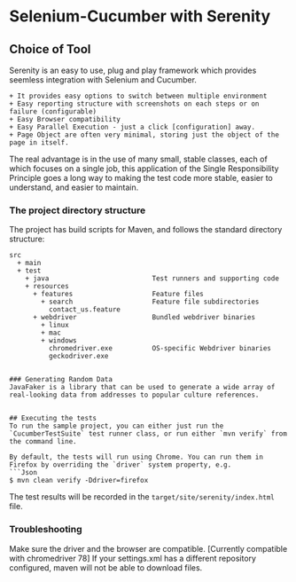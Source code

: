 # Selenium-Cucumber with Serenity 


## Choice of Tool
Serenity is an easy to use, plug and play framework which provides seemless integration with Selenium and Cucumber.

	+ It provides easy options to switch between multiple environment
	+ Easy reporting structure with screenshots on each steps or on failure (configurable)
	+ Easy Browser compatibility
	+ Easy Parallel Execution - just a click [configuration] away.
	+ Page Object are often very minimal, storing just the object of the page in itself.
	
The real advantage is in the use of many small, stable classes, each of which focuses on a single job, this application of the Single Responsibility Principle goes a long way to making the test code more stable, easier to understand, and easier to maintain.

### The project directory structure
The project has build scripts for Maven, and follows the standard directory structure:
```Gherkin
src
  + main
  + test
    + java                          Test runners and supporting code
    + resources
      + features                    Feature files
        + search                    Feature file subdirectories 
          contact_us.feature  
      + webdriver                   Bundled webdriver binaries
        + linux
        + mac
        + windows
          chromedriver.exe          OS-specific Webdriver binaries
          geckodriver.exe


### Generating Random Data
JavaFaker is a library that can be used to generate a wide array of real-looking data from addresses to popular culture references.


## Executing the tests
To run the sample project, you can either just run the `CucumberTestSuite` test runner class, or run either `mvn verify` from the command line.

By default, the tests will run using Chrome. You can run them in Firefox by overriding the `driver` system property, e.g.
```Json
$ mvn clean verify -Ddriver=firefox
```

The test results will be recorded in the `target/site/serenity/index.html` file.

### Troubleshooting
Make sure the driver and the browser are compatible. [Currently compatible with chromedriver 78]
If your settings.xml has a different repository configured, maven will not be able to download files. 



